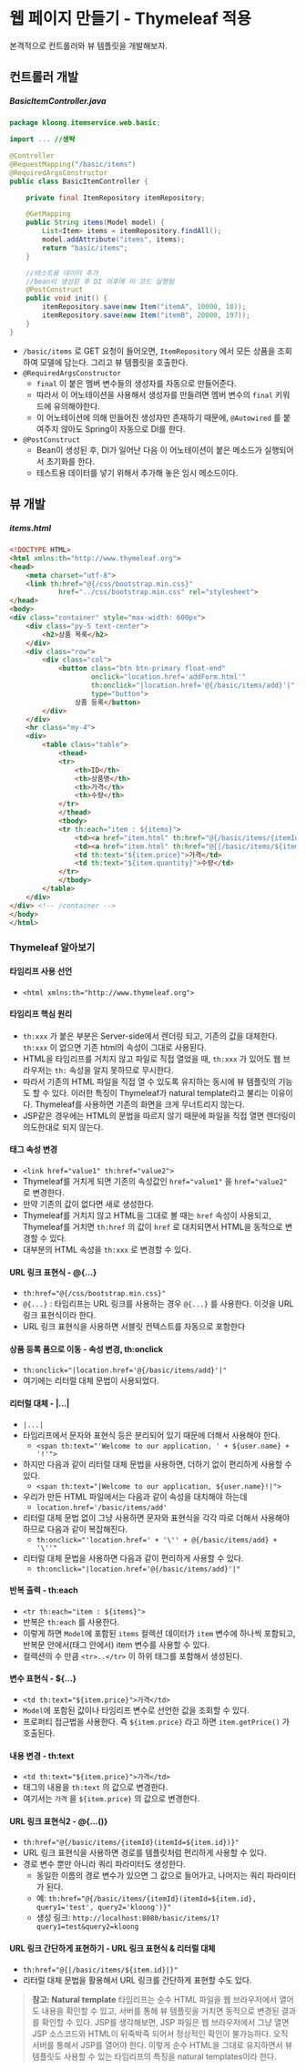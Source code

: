 # 웹 페이지 만들기 - Thymeleaf 적용

본격적으로 컨트롤러와 뷰 템플릿을 개발해보자.

## 컨트롤러 개발

##### BasicItemController.java
```Java
package kloong.itemservice.web.basic;

import ... //생략

@Controller
@RequestMapping("/basic/items")
@RequiredArgsConstructor
public class BasicItemController {

    private final ItemRepository itemRepository;

    @GetMapping
    public String items(Model model) {
        List<Item> items = itemRepository.findAll();
        model.addAttribute("items", items);
        return "basic/items";
    }

    //테스트용 데이터 추가
    //bean이 생성된 후 DI 이후에 이 코드 실행됨
    @PostConstruct
    public void init() {
        itemRepository.save(new Item("itemA", 10000, 10));
        itemRepository.save(new Item("itemB", 20000, 197));
    }
}
```
- `/basic/items` 로 GET 요청이 들어오면, `ItemRepository` 에서 모든 상품을 조회하여 모델에 담는다. 그리고 뷰 템플릿을 호출한다.
- `@RequiredArgsConstructor`
	- `final` 이 붙은 멤버 변수들의 생성자를 자동으로 만들어준다.
	- 따라서 이 어노테이션을 사용해서 생성자를 만들려면 멤버 변수의 `final` 키워드에 유의해야한다.
	- 이 어노테이션에 의해 만들어진 생성자만 존재하기 때문에, `@Autowired` 를 붙여주지 않아도 Spring이 자동으로 DI를 한다.
- `@PostConstruct`
	- Bean이 생성된 후, DI가 일어난 다음 이 어노테이션이 붙은 메소드가 실행되어서 초기화를 한다.
	- 테스트용 데이터를 넣기 위해서 추가해 놓은 임시 메소드이다.

## 뷰 개발
##### items.html
```HTML
<!DOCTYPE HTML>
<html xmlns:th="http://www.thymeleaf.org">
<head>
    <meta charset="utf-8">
    <link th:href="@{/css/bootstrap.min.css}"
            href="../css/bootstrap.min.css" rel="stylesheet">
</head>
<body>
<div class="container" style="max-width: 600px">
    <div class="py-5 text-center">
        <h2>상품 목록</h2>
    </div>
    <div class="row">
        <div class="col">
            <button class="btn btn-primary float-end"
                    onclick="location.href='addForm.html'"
                    th:onclick="|location.href='@{/basic/items/add}'|"
                    type="button">
                상품 등록</button>
        </div>
    </div>
    <hr class="my-4">
    <div>
        <table class="table">
            <thead>
            <tr>
                <th>ID</th>
                <th>상품명</th>
                <th>가격</th>
                <th>수량</th>
            </tr>
            </thead>
            <tbody>
            <tr th:each="item : ${items}">
                <td><a href="item.html" th:href="@{/basic/items/{itemId}(itemId=${item.id})}" th:text="${item.id}">ID</a></td>
                <td><a href="item.html" th:href="@{|/basic/items/${item.id}|}" th:text="${item.itemName}">상품명</a></td>
                <td th:text="${item.price}">가격</td>
                <td th:text="${item.quantity}">수량</td>
            </tr>
            </tbody>
        </table>
    </div>
</div> <!-- /container -->
</body>
</html>
```

### Thymeleaf 알아보기
#### 타임리프 사용 선언
- `<html xmlns:th="http://www.thymeleaf.org">`

#### 타임리프 핵심 원리
- `th:xxx` 가 붙은 부분은 Server-side에서 렌더링 되고, 기존의 값을 대체한다. `th:xxx` 이 없으면 기존 html의 속성이 그대로 사용된다.
- HTML을 타임리프를 거치지 않고 파일로 직접 열었을 때, `th:xxx` 가 있어도 웹 브라우저는 `th:` 속성을 알지 못하므로 무시한다.
- 따라서 기존의 HTML 파일을 직접 열 수 있도록 유지하는 동시에 뷰 템플릿의 기능도 할 수 있다. 이러한 특징이 Thymeleaf가 natural template라고 불리는 이유이다. Thymeleaf를 사용하면 기존의 화면을 크게 무너트리지 않는다.
- JSP같은 경우에는 HTML의 문법을 따르지 않기 때문에 파일을 직접 열면 렌더링이 의도한대로 되지 않는다.

#### 태그 속성 변경
-  `<link href="value1" th:href="value2">`
- Thymeleaf를 거치게 되면 기존의 속성값인 `href="value1"` 을 `href="value2"` 로 변경한다.
- 만약 기존의 값이 없다면 새로 생성한다.
- Thymeleaf를 거치지 않고 HTML을 그대로 볼 때는 `href` 속성이 사용되고, Thymeleaf를 거치면 `th:href` 의 값이 `href` 로 대치되면서 HTML을 동적으로 변경할 수 있다.
- 대부분의 HTML 속성을 `th:xxx` 로 변경할 수 있다.

#### URL 링크 표현식 - @{...}
- `th:href="@{/css/bootstrap.min.css}"`
- `@{...}` : 타임리프는 URL 링크를 사용하는 경우 `@{...}` 를 사용한다. 이것을 URL 링크 표현식이라 한다.
- URL 링크 표현식을 사용하면 서블릿 컨텍스트를 자동으로 포함한다

#### 상품 등록 폼으로 이동 - 속성 변경, th:onclick
- `th:onclick="|location.href='@{/basic/items/add}'|"`
- 여기에는 리터럴 대체 문법이 사용되었다.

#### 리터럴 대체 - |...|
- `|...|`
- 타임리프에서 문자와 표현식 등은 분리되어 있기 때문에 더해서 사용해야 한다.
	- `<span th:text="'Welcome to our application, ' + ${user.name} + '!'">`
- 하지만 다음과 같이 리터럴 대체 문법을 사용하면, 더하기 없이 편리하게 사용할 수 있다.
	- `<span th:text="|Welcome to our application, ${user.name}!|">`
- 우리가 만든 HTML 파일에서는 다음과 같이 속성을 대치해야 하는데
	- `location.href='/basic/items/add'`
- 리터럴 대체 문법 없이 그냥 사용하면 문자와 표현식을 각각 따로 더해서 사용해야 하므로 다음과 같이 복잡해진다.
	- `th:onclick="'location.href=' + '\'' + @{/basic/items/add} + '\''"`
- 리터럴 대체 문법을 사용하면 다음과 같이 편리하게 사용할 수 있다.
	- `th:onclick="|location.href='@{/basic/items/add}'|"`

#### 반복 출력 - th:each
- `<tr th:each="item : ${items}">`
- 반복은 `th:each` 를 사용한다.
- 이렇게 하면 `Model`에 포함된 `items` 컬렉션 데이터가 `item` 변수에 하나씩 포함되고, 반복문 안에서(태그 안에서) item 변수를 사용할 수 있다.
- 컬렉션의 수 만큼 `<tr>..</tr>` 이 하위 태그를 포함해서 생성된다.

#### 변수 표현식 - ${...}
- `<td th:text="${item.price}">가격</td>`
- `Model`에 포함된 값이나 타임리프 변수로 선언한 값을 조회할 수 있다.
- 프로퍼티 접근법을 사용한다. 즉 `${item.price}` 라고 하면 `item.getPrice()` 가 호출된다.

#### 내용 변경 - th:text
- `<td th:text="${item.price}">가격</td>`
- 태그의 내용을 `th:text` 의 값으로 변경한다.
- 여기서는 `가격` 을 `${item.price}` 의 값으로 변경한다.

#### URL 링크 표현식2 - @{...()}
- `th:href="@{/basic/items/{itemId}(itemId=${item.id})}"`
- URL 링크 표현식을 사용하면 경로를 템플릿처럼 편리하게 사용할 수 있다.
- 경로 변수 뿐만 아니라 쿼리 파라미터도 생성한다.
	- 동일한 이름의 경로 변수가 있으면 그 값으로 들어가고, 나머지는 쿼리 파라미터가 된다.
	- 예: `th:href="@{/basic/items/{itemId}(itemId=${item.id}, query1='test', query2='kloong')}"`
	- 생성 링크: `http://localhost:8080/basic/items/1?query1=test&query2=kloong`

#### URL 링크 간단하게 표현하기 - URL 링크 표현식 & 리터럴 대체
- `th:href="@{|/basic/items/${item.id}|}"`
- 리터럴 대체 문법을 활용해서 URL 링크를 간단하게 표현할 수도 있다.


>**참고: Natural template**
>타임리프는 순수 HTML 파일을 웹 브라우저에서 열어도 내용을 확인할 수 있고, 서버를 통해 뷰 템플릿을 거치면 동적으로 변경된 결과를 확인할 수 있다.
>JSP를 생각해보면, JSP 파일은 웹 브라우저에서 그냥 열면 JSP 소스코드와 HTML이 뒤죽박죽 되어서 정상적인 확인이 불가능하다. 오직 서버를 통해서 JSP를 열어야 한다.
>이렇게 순수 HTML을 그대로 유지하면서 뷰 템플릿도 사용할 수 있는 타임리프의 특징을 natural templates이라 한다.


